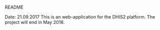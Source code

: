 README

Date: 21.09.2017
This is an web-application for the DHIS2 platform.
The project will end in May 2018.
